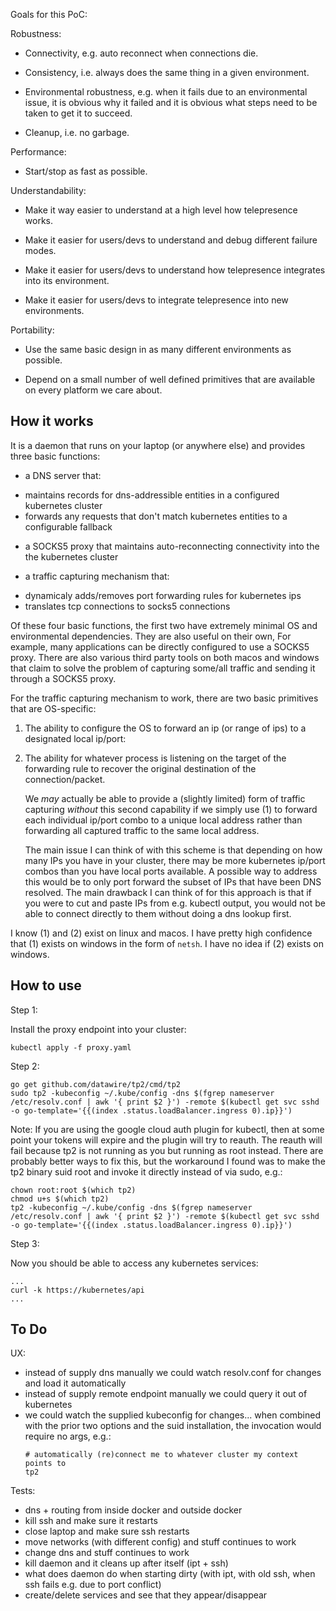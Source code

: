 Goals for this PoC:

Robustness:

 - Connectivity, e.g. auto reconnect when connections die.

 - Consistency, i.e. always does the same thing in a given
   environment.

 - Environmental robustness, e.g. when it fails due to an
   environmental issue, it is obvious why it failed and it is obvious
   what steps need to be taken to get it to succeed.

 - Cleanup, i.e. no garbage.

Performance:

 - Start/stop as fast as possible.

Understandability:

 - Make it way easier to understand at a high level how telepresence
   works.

 - Make it easier for users/devs to understand and debug different
   failure modes.

 - Make it easier for users/devs to understand how telepresence
   integrates into its environment.

 - Make it easier for users/devs to integrate telepresence into new
   environments.

Portability:

 - Use the same basic design in as many different environments as
   possible.

 - Depend on a small number of well defined primitives that are
   available on every platform we care about.

How it works
------------

It is a daemon that runs on your laptop (or anywhere else) and
provides three basic functions:

 * a DNS server that:
  - maintains records for dns-addressible entities in a configured
    kubernetes cluster
  - forwards any requests that don't match kubernetes entities to a
    configurable fallback

 * a SOCKS5 proxy that maintains auto-reconnecting connectivity into
   the the kubernetes cluster

 * a traffic capturing mechanism that:
  - dynamicaly adds/removes port forwarding rules for kubernetes ips
  - translates tcp connections to socks5 connections

Of these four basic functions, the first two have extremely minimal OS
and environmental dependencies. They are also useful on their own, For
example, many applications can be directly configured to use a SOCKS5
proxy. There are also various third party tools on both macos and
windows that claim to solve the problem of capturing some/all traffic
and sending it through a SOCKS5 proxy.

For the traffic capturing mechanism to work, there are two basic
primitives that are OS-specific:

1. The ability to configure the OS to forward an ip (or range of ips)
   to a designated local ip/port:

2. The ability for whatever process is listening on the target of the
   forwarding rule to recover the original destination of the
   connection/packet.

   We *may* actually be able to provide a (slightly limited) form of
   traffic capturing *without* this second capability if we simply
   use (1) to forward each individual ip/port combo to a unique
   local address rather than forwarding all captured traffic to the
   same local address.

   The main issue I can think of with this scheme is that depending on
   how many IPs you have in your cluster, there may be more kubernetes
   ip/port combos than you have local ports available. A possible way
   to address this would be to only port forward the subset of IPs
   that have been DNS resolved. The main drawback I can think of for
   this approach is that if you were to cut and paste IPs from
   e.g. kubectl output, you would not be able to connect directly to
   them without doing a dns lookup first.

I know (1) and (2) exist on linux and macos. I have pretty high
confidence that (1) exists on windows in the form of `netsh`. I have
no idea if (2) exists on windows.

How to use
----------

Step 1:

Install the proxy endpoint into your cluster:

```
kubectl apply -f proxy.yaml
```

Step 2:

```
go get github.com/datawire/tp2/cmd/tp2
sudo tp2 -kubeconfig ~/.kube/config -dns $(fgrep nameserver /etc/resolv.conf | awk '{ print $2 }') -remote $(kubectl get svc sshd -o go-template='{{(index .status.loadBalancer.ingress 0).ip}}')
```

Note: If you are using the google cloud auth plugin for kubectl, then
at some point your tokens will expire and the plugin will try to
reauth. The reauth will fail because tp2 is not running as you but
running as root instead. There are probably better ways to fix this,
but the workaround I found was to make the tp2 binary suid root and
invoke it directly instead of via sudo, e.g.:

```
chown root:root $(which tp2)
chmod u+s $(which tp2)
tp2 -kubeconfig ~/.kube/config -dns $(fgrep nameserver /etc/resolv.conf | awk '{ print $2 }') -remote $(kubectl get svc sshd -o go-template='{{(index .status.loadBalancer.ingress 0).ip}}')
```

Step 3:

Now you should be able to access any kubernetes services:

```
...
curl -k https://kubernetes/api
...
```

To Do
-----

UX:

 - instead of supply dns manually we could watch resolv.conf for changes and load it automatically
 - instead of supply remote endpoint manually we could query it out of kubernetes
 - we could watch the supplied kubeconfig for changes... when combined with the prior two options and the suid installation, the invocation would require no args, e.g.:
   ```
   # automatically (re)connect me to whatever cluster my context points to
   tp2
   ```

Tests:

 - dns + routing from inside docker and outside docker
 - kill ssh and make sure it restarts
 - close laptop and make sure ssh restarts
 - move networks (with different config) and stuff continues to work
 - change dns and stuff continues to work
 - kill daemon and it cleans up after itself (ipt + ssh)
 - what does daemon do when starting dirty (with ipt, with old ssh, when ssh fails e.g. due to port conflict)
 - create/delete services and see that they appear/disappear
